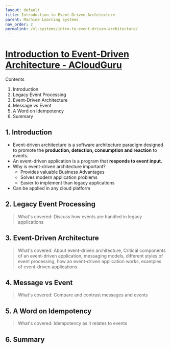 ```yaml
---
layout: default
title: Introduction to Event-Driven Architecture
parent: Machine Learning Systems
nav_order: 2
permalink: /ml-systems/intro-to-event-driven-architecture/
---
```


# [Introduction to Event-Driven Architecture - ACloudGuru](https://acloudguru.com/course/introduction-to-event-driven-architecture)

Contents
1. Introduction
2. Legacy Event Processing
3. Event-Driven Architecture
4. Message vs Event
5. A Word on Idempotency
6. Summary

## 1. Introduction

- Event-driven architecture is a software architecture paradigm designed to promote the **production, detection, consumption and reaction** to events.
- An event-driven application is a program that **responds to event input.**
- Why is event-driven architecture important?
    - Provides valuable Business Advantages
    - Solves modern application problems
    - Easier to implement than legacy applications
- Can be applied in any cloud platform

## 2. Legacy Event Processing

> What's covered: Discuss how events are handled in legacy applications


## 3. Event-Driven Architecture

> What's covered: About event-driven architecture, Critical components of an event-driven application, messaging models, different styles of event processing, how an event-driven application works, examples of event-driven applications

## 4. Message vs Event

> What's covered: Compare and contrast messages and events

## 5. A Word on Idempotency

> What's covered: Idempotency as it relates to events

## 6. Summary
